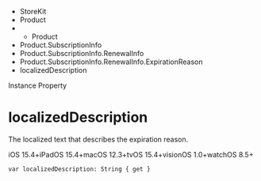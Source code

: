 

- StoreKit
- Product
- 
  - Product
- Product.SubscriptionInfo
- Product.SubscriptionInfo.RenewalInfo
- Product.SubscriptionInfo.RenewalInfo.ExpirationReason
-  localizedDescription 

Instance Property

# localizedDescription

The localized text that describes the expiration reason.

iOS 15.4+iPadOS 15.4+macOS 12.3+tvOS 15.4+visionOS 1.0+watchOS 8.5+

``` source
var localizedDescription: String { get }
```

